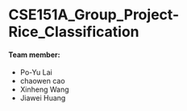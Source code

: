 # CSE151A_Group_Project-Rice_Classification

#### Team member:
* Po-Yu Lai
* chaowen cao
* Xinheng Wang
* Jiawei Huang
